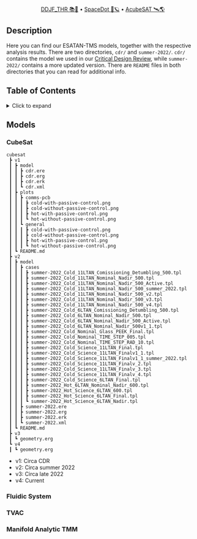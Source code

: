 <div align="center">
<p>
    <a href="https://gitlab.com/acubesat/documentation/cdr-public/-/blob/master/DDJF/DDJF_THR_ARPT.pdf">DDJF_THR 📚🧪</a> &bull;
    <a href="https://spacedot.gr/">SpaceDot 🌌🪐</a> &bull;
    <a href="https://acubesat.spacedot.gr/">AcubeSAT 🛰️🌎</a>
</p>
</div>

## Description

Here you can find our ESATAN-TMS models, together with the respective analysis results. There are two directories, `cdr/` and `summer-2022/`. `cdr/` contains the model we used in our [Critical Design Review](https://www.esa.int/Education/CubeSats_-_Fly_Your_Satellite/AcubeSAT_successfully_passes_Critical_Design_Review), while `summer-2022/` contains a more updated version. There are `README` files in both directories that you can read for additional info.

## Table of Contents

<details>
<summary>Click to expand</summary>

[[_TOC_]]

</details>

## Models

### CubeSat

```
cubesat
 ┣ v1
 ┃ ┣ model
 ┃ ┃ ┣ cdr.ere
 ┃ ┃ ┣ cdr.erg
 ┃ ┃ ┣ cdr.erk
 ┃ ┃ ┗ cdr.xml
 ┃ ┣ plots
 ┃ ┃ ┣ comms-pcb
 ┃ ┃ ┃ ┣ cold-with-passive-control.png
 ┃ ┃ ┃ ┣ cold-without-passive-control.png
 ┃ ┃ ┃ ┣ hot-with-passive-control.png
 ┃ ┃ ┃ ┗ hot-without-passive-control.png
 ┃ ┃ ┗ general
 ┃ ┃ ┃ ┣ cold-with-passive-control.png
 ┃ ┃ ┃ ┣ cold-without-passive-control.png
 ┃ ┃ ┃ ┣ hot-with-passive-control.png
 ┃ ┃ ┃ ┗ hot-without-passive-control.png
 ┃ ┗ README.md
 ┣ v2
 ┃ ┣ model
 ┃ ┃ ┣ cases
 ┃ ┃ ┃ ┣ summer-2022_Cold_11LTAN_Comissioning_Detumbling_500.tpl
 ┃ ┃ ┃ ┣ summer-2022_Cold_11LTAN_Nominal_Nadir_500.tpl
 ┃ ┃ ┃ ┣ summer-2022_Cold_11LTAN_Nominal_Nadir_500_Active.tpl
 ┃ ┃ ┃ ┣ summer-2022_Cold_11LTAN_Nominal_Nadir_500_summer_2022.tpl
 ┃ ┃ ┃ ┣ summer-2022_Cold_11LTAN_Nominal_Nadir_500_v2.tpl
 ┃ ┃ ┃ ┣ summer-2022_Cold_11LTAN_Nominal_Nadir_500_v3.tpl
 ┃ ┃ ┃ ┣ summer-2022_Cold_11LTAN_Nominal_Nadir_500_v4.tpl
 ┃ ┃ ┃ ┣ summer-2022_Cold_6LTAN_Comissioning_Detumbling_500.tpl
 ┃ ┃ ┃ ┣ summer-2022_Cold_6LTAN_Nominal_Nadir_500.tpl
 ┃ ┃ ┃ ┣ summer-2022_Cold_6LTAN_Nominal_Nadir_500_Active.tpl
 ┃ ┃ ┃ ┣ summer-2022_Cold_6LTAN_Nominal_Nadir_500v1_1.tpl
 ┃ ┃ ┃ ┣ summer-2022_Cold_Nominal_Glass_PEEK_Final.tpl
 ┃ ┃ ┃ ┣ summer-2022_Cold_Nominal_TIME_STEP_005.tpl
 ┃ ┃ ┃ ┣ summer-2022_Cold_Nominal_TIME_STEP_RAD_10.tpl
 ┃ ┃ ┃ ┣ summer-2022_Cold_Science_11LTAN_Final.tpl
 ┃ ┃ ┃ ┣ summer-2022_Cold_Science_11LTAN_Finalv1_1.tpl
 ┃ ┃ ┃ ┣ summer-2022_Cold_Science_11LTAN_Finalv1_1_summer_2022.tpl
 ┃ ┃ ┃ ┣ summer-2022_Cold_Science_11LTAN_Finalv_2.tpl
 ┃ ┃ ┃ ┣ summer-2022_Cold_Science_11LTAN_Finalv_3.tpl
 ┃ ┃ ┃ ┣ summer-2022_Cold_Science_11LTAN_Finalv_4.tpl
 ┃ ┃ ┃ ┣ summer-2022_Cold_Science_6LTAN_Final.tpl
 ┃ ┃ ┃ ┣ summer-2022_Hot_6LTAN_Nominal_Nadir_600.tpl
 ┃ ┃ ┃ ┣ summer-2022_Hot_Science_6LTAN_600.tpl
 ┃ ┃ ┃ ┣ summer-2022_Hot_Science_6LTAN_Final.tpl
 ┃ ┃ ┃ ┗ summer-2022_Hot_Science_6LTAN_Nadir.tpl
 ┃ ┃ ┣ summer-2022.ere
 ┃ ┃ ┣ summer-2022.erg
 ┃ ┃ ┣ summer-2022.erk
 ┃ ┃ ┗ summer-2022.xml
 ┃ ┗ README.md
 ┣ v3
 ┃ ┗ geometry.erg
 ┗ v4
 ┃ ┗ geometry.erg
```
- v1: Circa CDR
- v2: Circa summer 2022
- v3: Circa late 2022
- v4: Current

### Fluidic System

### TVAC

### Manifold Analytic TMM
